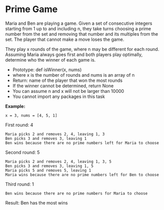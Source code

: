 # Prime Game
<p>Maria and Ben are playing a game. Given a set of consecutive integers starting from 1 up to and including n, they take turns choosing a prime number from the set and removing that number and its multiples from the set. The player that cannot make a move loses the game.</p>

<p>They play x rounds of the game, where n may be different for each round. Assuming Maria always goes first and both players play optimally, determine who the winner of each game is.</p>
<ul>
    <li>Prototype: def isWinner(x, nums)</li>
    <li>where x is the number of rounds and nums is an array of n</li>
    <li>Return: name of the player that won the most rounds</li>
    <li>If the winner cannot be determined, return None</li>
    <li>You can assume n and x will not be larger than 10000</li>
    <li>You cannot import any packages in this task</li>
</ul>

<p style="font-weight: bold">Example:</p>

    x = 3, nums = [4, 5, 1]

First round: 4

    Maria picks 2 and removes 2, 4, leaving 1, 3
    Ben picks 3 and removes 3, leaving 1
    Ben wins because there are no prime numbers left for Maria to choose

Second round: 5

    Maria picks 2 and removes 2, 4, leaving 1, 3, 5
    Ben picks 3 and removes 3, leaving 1, 5
    Maria picks 5 and removes 5, leaving 1
    Maria wins because there are no prime numbers left for Ben to choose

Third round: 1

    Ben wins because there are no prime numbers for Maria to choose

Result: Ben has the most wins
